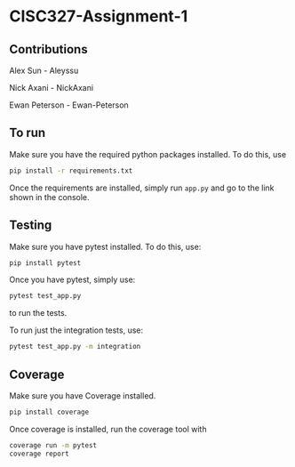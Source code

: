 # CISC327-Assignment-1

## Contributions
Alex Sun - Aleyssu

Nick Axani - NickAxani

Ewan Peterson - Ewan-Peterson

## To run
Make sure you have the required python packages installed. To do this, use
~~~bash
pip install -r requirements.txt
~~~
Once the requirements are installed, simply run `app.py` and go to the link shown in the console.

## Testing
Make sure you have pytest installed. To do this, use:
~~~bash
pip install pytest
~~~
Once you have pytest, simply use:
~~~bash
pytest test_app.py
~~~
to run the tests.

To run just the integration tests, use:
~~~bash
pytest test_app.py -m integration
~~~

## Coverage
Make sure you have Coverage installed.
~~~bash
pip install coverage
~~~
Once coverage is installed, run the coverage tool with
~~~bash
coverage run -m pytest
coverage report
~~~

